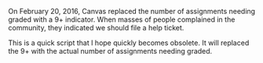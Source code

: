 On February 20, 2016, Canvas replaced the number of assignments needing graded with a 9+ indicator. When masses of people complained in the community, they indicated we should file a help ticket.

This is a quick script that I hope quickly becomes obsolete. It will replaced the 9+ with the actual number of assignments needing graded.

